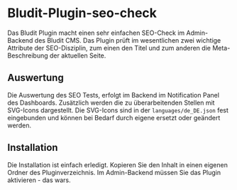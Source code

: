 # Bludit-Plugin-seo-check
Das Bludit Plugin macht einen sehr einfachen SEO-Check im Admin-Backend des Bludit CMS. Das Plugin prüft im wesentlichen zwei wichtige Attribute der SEO-Disziplin, zum einen den Titel und zum anderen die Meta-Beschreibung der aktuellen Seite.

## Auswertung
Die Auswertung des SEO Tests, erfolgt im Backend im Notification Panel des Dashboards. Zusätzlich werden die zu überarbeitenden Stellen mit SVG-Icons dargestellt. Die SVG-Icons sind in der `languages/de_DE.json` fest eingebunden und können bei Bedarf durch eigene ersetzt oder geändert werden.

## Installation
Die Installation ist einfach erledigt. Kopieren Sie den Inhalt in einen eigenen Ordner des Pluginverzeichnis. Im Admin-Backend müssen Sie das Plugin aktivieren - das wars.
